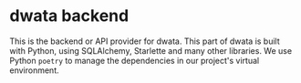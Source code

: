 # dwata backend

This is the backend or API provider for dwata. This part of dwata is built with Python, using SQLAlchemy, Starlette and many other libraries.
We use Python `poetry` to manage the dependencies in our project's virtual environment.